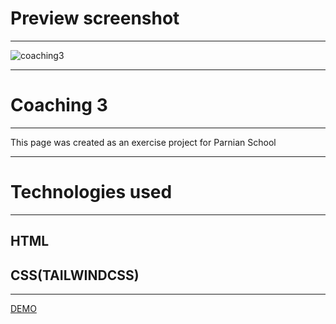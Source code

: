 Preview screenshot
==================

  

* * *

![coaching3](https://github.com/user-attachments/assets/b278f1ea-8dca-4a09-b0f4-fa9398644146)

* * *

Coaching 3
==========

  

* * *

This page was created as an exercise project for Parnian School

  

* * *

Technologies used
=================

  

* * *

HTML
----

CSS(TAILWINDCSS)
----------------

  

* * *

[DEMO]( https://alisabouri68.github.io/a/)
